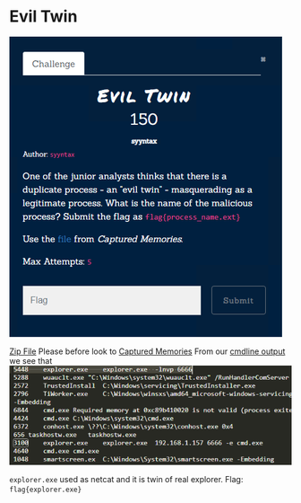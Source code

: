 # Evil Twin
![](../../assets/forensics/evil-twin_1.png)

[Zip File](../../assets/forensics/mem.raw) 
Please before look to [Captured Memories](Forensics/Captured%20Memories/index.md)
From our [cmdline output](../../assets/forensics/cmdline.txt)  we see that
![](../../assets/forensics/evil-twin_2.png)

`explorer.exe` used as netcat and it is twin of real explorer.
Flag: `flag{explorer.exe}` 